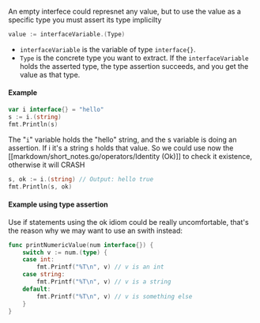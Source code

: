 An empty interfece could represnet any value, but to use the value as a specific type you must assert its type implicilty
```go
value := interfaceVariable.(Type)
```
- `interfaceVariable` is the variable of type `interface{}`.
- `Type` is the concrete type you want to extract.
If the `interfaceVariable` holds the asserted type, the type assertion succeeds, and you get the value as that type.

#### Example
```go
var i interface{} = "hello"
s := i.(string)
fmt.Println(s)
```
The "`i`" variable holds the "hello" string, and the s variable is doing an assertion. If i it's a string s holds that value.
So we could use now the [[markdown/short_notes.go/operators/Identity (Ok)]] to check it existence, otherwise it will CRASH
```go
s, ok := i.(string) // Output: hello true
fmt.Println(s, ok)
```
#### Example using type assertion
Use if statements using the ok idiom could be really uncomfortable, that's the reason why we may want to use an swith instead:
```go
func printNumericValue(num interface{}) {
	switch v := num.(type) {
	case int:
		fmt.Printf("%T\n", v) // v is an int
	case string:
		fmt.Printf("%T\n", v) // v is a string
	default:
		fmt.Printf("%T\n", v) // v is something else
	}
}
``` 